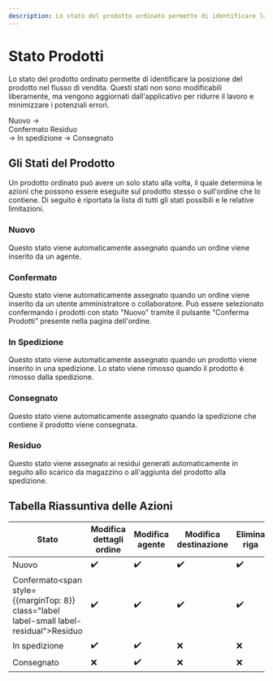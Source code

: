 ```yaml
---
description: Lo stato del prodotto ordinato permette di identificare la posizione del prodotto nel flusso di vendita.
---
```


# Stato Prodotti

Lo stato del prodotto ordinato permette di identificare la posizione del prodotto nel flusso di vendita. Questi stati
non sono modificabili liberamente, ma vengono aggiornati dall'applicativo per ridurre il lavoro e minimizzare i
potenziali errori.

<div class="state-list">
    <span class="label label-new">Nuovo</span>
    →
    <div>
        <span class="label label-confirmed">Confermato</span>
        <span style={{marginTop:8}} class="label label-residual">Residuo</span>
    </div>
    →
    <span class="label label-assigned">In spedizione</span>
    →
    <span class="label label-delivered">Consegnato</span> 
</div>

## Gli Stati del Prodotto

Un prodotto ordinato può avere un solo stato alla volta, il quale determina le azioni che possono essere eseguite sul
prodotto stesso o sull'ordine che lo contiene. Di seguito è riportata la lista di tutti gli stati possibili e le
relative limitazioni.

### Nuovo

Questo stato viene automaticamente assegnato quando un ordine viene inserito da un agente.

### Confermato

Questo stato viene automaticamente assegnato quando un ordine viene inserito da un utente amministratore o
collaboratore. Può essere selezionato confermando i prodotti con stato "Nuovo" tramite il pulsante "Conferma Prodotti"
presente nella pagina dell'ordine.

### In Spedizione

Questo stato viene automaticamente assegnato quando un prodotto viene inserito in una spedizione. Lo stato viene rimosso
quando il prodotto è rimosso dalla spedizione.

### Consegnato

Questo stato viene automaticamente assegnato quando la spedizione che contiene il prodotto viene consegnata.

### Residuo

Questo stato viene assegnato ai residui generati automaticamente in seguito allo scarico da magazzino o all'aggiunta del
prodotto alla spedizione.

## Tabella Riassuntiva delle Azioni

| Stato                                                                                                                                                 | Modifica dettagli ordine | Modifica agente | Modifica destinazione | Elimina riga | Modifica quantità | Modifica prezzo |
|-------------------------------------------------------------------------------------------------------------------------------------------------------|--------------------------|-----------------|-----------------------|--------------|-------------------|-----------------|
| <span class="label label-small label-new">Nuovo</span>                                                                                                | ✔️                       | ✔️              | ✔️                    | ✔️           | ✔️                | ✔️              |
| <span class="label label-small label-confirmed">Confermato</span><span style={{marginTop: 8}} class="label label-small label-residual">Residuo</span> | ✔️                       | ✔️              | ✔️                    | ✔️           | ✔️                | ✔️              |
| <span class="label label-small label-assigned">In spedizione</span>                                                                                   | ✔️                       | ✔️              | ❌                    | ❌           | ❌                | ✔️              |
| <span class="label label-small label-delivered">Consegnato</span>                                                                                     | ❌                       | ✔️              | ❌                    | ❌           | ❌                | ✔️             |
